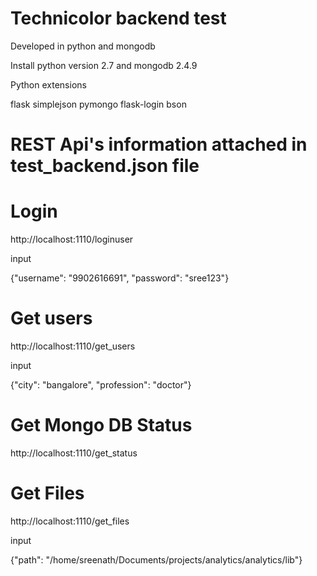 # Technicolor backend test

Developed in python and mongodb

Install python version 2.7 and mongodb 2.4.9

Python extensions

flask
simplejson
pymongo
flask-login
bson


# REST Api's information attached in test_backend.json file


# Login

http://localhost:1110/loginuser

input

{"username": "9902616691", "password": "sree123"}

# Get users

http://localhost:1110/get_users

input

{"city": "bangalore", "profession": "doctor"}

# Get Mongo DB Status

http://localhost:1110/get_status

# Get Files

http://localhost:1110/get_files

input

{"path": "/home/sreenath/Documents/projects/analytics/analytics/lib"}




